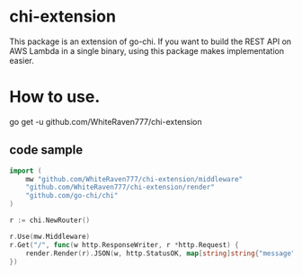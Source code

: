 # chi-extension
This package is an extension of go-chi.
If you want to build the REST API on AWS Lambda in a single binary, using this package makes implementation easier.

# How to use.
go get -u github.com/WhiteRaven777/chi-extension

## code sample
``` go
import (
	mw "github.com/WhiteRaven777/chi-extension/middleware"
	"github.com/WhiteRaven777/chi-extension/render"
	"github.com/go-chi/chi"
)

r := chi.NewRouter()

r.Use(mw.Middleware)
r.Get("/", func(w http.ResponseWriter, r *http.Request) {
    render.Render(r).JSON(w, http.StatusOK, map[string]string{"message": "hello"})
})
```